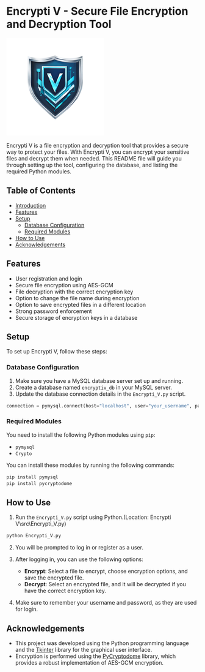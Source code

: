 # Encrypti V - Secure File Encryption and Decryption Tool

![Encrypti V Logo](logo.png)

Encrypti V is a file encryption and decryption tool that provides a secure way to protect your files. With Encrypti V, you can encrypt your sensitive files and decrypt them when needed. 
This README file will guide you through setting up the tool, configuring the database, and listing the required Python modules.

## Table of Contents

- [Introduction](#encrypti-v---secure-file-encryption-and-decryption-tool)
- [Features](#features)
- [Setup](#setup)
  - [Database Configuration](#database-configuration)
  - [Required Modules](#required-modules)
- [How to Use](#how-to-use)
- [Acknowledgements](#acknowledgements)

## Features

- User registration and login
- Secure file encryption using AES-GCM
- File decryption with the correct encryption key
- Option to change the file name during encryption
- Option to save encrypted files in a different location
- Strong password enforcement
- Secure storage of encryption keys in a database

## Setup

To set up Encrypti V, follow these steps:

### Database Configuration

1. Make sure you have a MySQL database server set up and running.
2. Create a database named `encryptiv_db` in your MySQL server.
3. Update the database connection details in the `Encrypti_V.py` script.

```python
connection = pymysql.connect(host="localhost", user="your_username", password="your_password", database="encryptiv_db")
```

### Required Modules

You need to install the following Python modules using `pip`:

- `pymysql`
- `Crypto`

You can install these modules by running the following commands:

```bash
pip install pymysql
pip install pycryptodome
```

## How to Use

1. Run the `Encrypti_V.py` script using Python.(Location: Encrypti V\src\Encrypti_V.py)

```bash
python Encrypti_V.py
```

2. You will be prompted to log in or register as a user.

3. After logging in, you can use the following options:
   - **Encrypt**: Select a file to encrypt, choose encryption options, and save the encrypted file.
   - **Decrypt**: Select an encrypted file, and it will be decrypted if you have the correct encryption key.

4. Make sure to remember your username and password, as they are used for login.

## Acknowledgements

- This project was developed using the Python programming language and the [Tkinter](https://docs.python.org/3/library/tkinter.html) library for the graphical user interface.
- Encryption is performed using the [PyCryptodome](https://pycryptodome.readthedocs.io/en/latest/src/cipher/aes.html) library, which provides a robust implementation of AES-GCM encryption.
